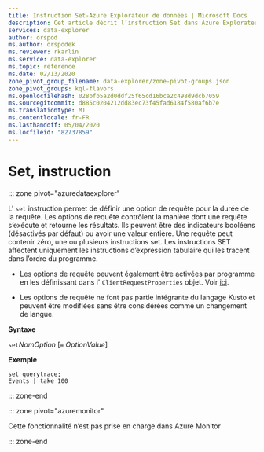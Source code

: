 ```yaml
---
title: Instruction Set-Azure Explorateur de données | Microsoft Docs
description: Cet article décrit l’instruction Set dans Azure Explorateur de données.
services: data-explorer
author: orspod
ms.author: orspodek
ms.reviewer: rkarlin
ms.service: data-explorer
ms.topic: reference
ms.date: 02/13/2020
zone_pivot_group_filename: data-explorer/zone-pivot-groups.json
zone_pivot_groups: kql-flavors
ms.openlocfilehash: 028bfb5a2d0ddf25f65cd16bca2c498d9dcb7059
ms.sourcegitcommit: d885c0204212dd83ec73f45fad6184f580af6b7e
ms.translationtype: MT
ms.contentlocale: fr-FR
ms.lasthandoff: 05/04/2020
ms.locfileid: "82737859"
---
```

# <a name="set-statement"></a>Set, instruction

::: zone pivot="azuredataexplorer"

L' `set` instruction permet de définir une option de requête pour la durée de la requête.
Les options de requête contrôlent la manière dont une requête s’exécute et retourne les résultats. Ils peuvent être des indicateurs booléens (désactivés par défaut) ou avoir une valeur entière. Une requête peut contenir zéro, une ou plusieurs instructions set. Les instructions SET affectent uniquement les instructions d’expression tabulaire qui les tracent dans l’ordre du programme.

* Les options de requête peuvent également être activées par programme en les définissant dans l' `ClientRequestProperties` objet. Voir [ici](../api/netfx/request-properties.md).
  
* Les options de requête ne font pas partie intégrante du langage Kusto et peuvent être modifiées sans être considérées comme un changement de langue.

**Syntaxe**

`set`*NomOption* [`=` *OptionValue*]

**Exemple**

```kusto
set querytrace;
Events | take 100
```

::: zone-end

::: zone pivot="azuremonitor"

Cette fonctionnalité n’est pas prise en charge dans Azure Monitor

::: zone-end
